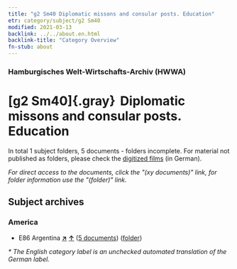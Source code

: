 ```yaml
---
title: "g2 Sm40 Diplomatic missons and consular posts. Education"
etr: category/subject/g2 Sm40
modified: 2021-03-13
backlink: ../../about.en.html
backlink-title: "Category Overview"
fn-stub: about
---
```


### Hamburgisches Welt-Wirtschafts-Archiv (HWWA)
# [g2 Sm40]{.gray}&#8201; Diplomatic missons and consular posts. Education&#160; 





In total 1 subject folders, 5 documents - folders incomplete.
For material not published as folders, please check the [digitized films](/film/h1_sh) (in German).

_For direct access to the documents, click the "(xy documents)" link, for folder information use the "(folder)" link._

## Subject archives



### America

- E86 Argentina [**&nearr;**](../../../geo/i/141692/about.en.html "Argentina (all folders)") [**&uarr;**](../../../geo/about.en.html#E86 "Country category system") (<a href="https://pm20.zbw.eu/dfgview/sh/141692,214469" title="about: Argentina : Diplomatic missons and consular posts. Education" target="_blank">5 documents</a>) ([folder](../../../../folder/sh/1416xx/141692/2144xx/214469/about.en.html))


_* The English category label is an unchecked automated translation of the German label._

